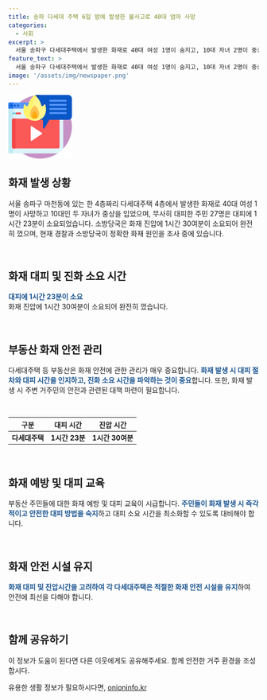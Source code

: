 ```yaml
---
title: 송파 다세대 주택 6일 밤에 발생한 불사고로 40대 엄마 사망
categories:
  - 사회
excerpt: >
  서울 송파구 다세대주택에서 발생한 화재로 40대 여성 1명이 숨지고, 10대 자녀 2명이 중상을 입었습니다. 다행히 27명의 주민은 1시간 23분 만에 대피하여 무사히 탈출했고, 소방당국은 1시간 30여분 만에 불을 진화시켰습니다. 현재 경찰과 소방당국은 화재 원인을 조사 중입니다.
feature_text: >
  서울 송파구 다세대주택에서 발생한 화재로 40대 여성 1명이 숨지고, 10대 자녀 2명이 중상을 입었습니다. 다행히 27명의 주민은 1시간 23분 만에 대피하여 무사히 탈출했고, 소방당국은 1시간 30여분 만에 불을 진화시켰습니다. 현재 경찰과 소방당국은 화재 원인을 조사 중입니다.
image: '/assets/img/newspaper.png'
---
```


<p><img src="/assets/img/news.png" alt="rentncar 속보" /></p>

<h2 data-ke-size="size26">화재 발생 상황</h2>

<p>서울 송파구 마천동에 있는 한 4층짜리 다세대주택 4층에서 발생한 화재로 40대 여성 1명이 사망하고 10대인 두 자녀가 중상을 입었으며, 무사히 대피한 주민 27명은 대피에 1시간 23분이 소요되었습니다. 소방당국은 화재 진압에 1시간 30여분이 소요되어 완전히 껐으며, 현재 경찰과 소방당국이 정확한 화재 원인을 조사 중에 있습니다.</p>

<p data-ke-size="size16">&nbsp;</p>

<h2 data-ke-size="size26">화재 대피 및 진화 소요 시간</h2>

<p><b><span style="color: #1a5490;">대피에 1시간 23분이 소요</span></b><br>
화재 진압에 1시간 30여분이 소요되어 완전히 껐습니다.</p>

<p data-ke-size="size16">&nbsp;</p>

<h2 data-ke-size="size26">부동산 화재 안전 관리</h2>

<p>다세대주택 등 부동산은 화재 안전에 관한 관리가 매우 중요합니다. <b><span style="color: #1a5490;">화재 발생 시 대피 절차와 대피 시간을 인지하고, 진화 소요 시간을 파악하는 것이 중요</span></b>합니다. 또한, 화재 발생 시 주변 거주민의 안전과 관련된 대책 마련이 필요합니다.</p>

<p data-ke-size="size16">&nbsp;</p>

<table>
  <thead>
    <tr>
      <th>구분</th>
      <th>대피 시간</th>
      <th>진압 시간</th>
    </tr>
  </thead>
  <tbody>
    <tr>
      <td style="text-align: center; height: 17px;"><b>다세대주택</b></td>
      <td style="text-align: center; height: 17px;"><b>1시간 23분</b></td>
      <td style="text-align: center; height: 17px;"><b>1시간 30여분</b></td>
    </tr>
  </tbody>
</table>

<p data-ke-size="size16">&nbsp;</p>

<h2 data-ke-size="size26">화재 예방 및 대피 교육</h2>

<p>부동산 주민들에 대한 화재 예방 및 대피 교육이 시급합니다. <b><span style="color: #1a5490;">주민들이 화재 발생 시 즉각적이고 안전한 대피 방법을 숙지</span></b>하고 대피 소요 시간을 최소화할 수 있도록 대비해야 합니다.</p>

<p data-ke-size="size16">&nbsp;</p>

<h2 data-ke-size="size26">화재 안전 시설 유지</h2>

<p><b><span style="color: #1a5490;">화재 대피 및 진압시간을 고려하여 각 다세대주택은 적절한 화재 안전 시설을 유지</span></b>하여 안전에 최선을 다해야 합니다.</p>

<p data-ke-size="size16">&nbsp;</p>

<h2 data-ke-size="size26">함께 공유하기</h2>

<p>이 정보가 도움이 된다면 다른 이웃에게도 공유해주세요. 함께 안전한 거주 환경을 조성합시다.</p>
유용한 생활 정보가 필요하시다면, <a href="https://onioninfo.kr" rel="dofollow">onioninfo.kr</a>


